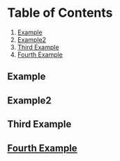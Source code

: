 # Table of Contents
1. [Example](#example)
2. [Example2](#example2)
3. [Third Example](#third%20example)
4. [Fourth Example](#fourth-examplehttpwwwfourthexamplecom)


## Example
## Example2
## Third Example
## [Fourth Example](http://www.fourthexample.com)
